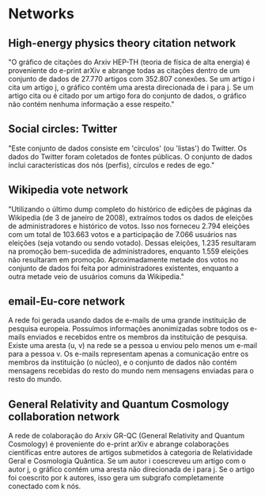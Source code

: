 # Networks
## High-energy physics theory citation network
"O gráfico de citações do Arxiv HEP-TH (teoria de física de alta energia) é proveniente do e-print arXiv e abrange todas as citações dentro de um conjunto de dados de 27.770 artigos com 352.807 conexões. Se um artigo i cita um artigo j, o gráfico contém uma aresta direcionada de i para j. Se um artigo cita ou é citado por um artigo fora do conjunto de dados, o gráfico não contém nenhuma informação a esse respeito."

## Social circles: Twitter
"Este conjunto de dados consiste em 'círculos' (ou 'listas') do Twitter. Os dados do Twitter foram coletados de fontes públicas. O conjunto de dados inclui características dos nós (perfis), círculos e redes de ego."

## Wikipedia vote network
"Utilizando o último dump completo do histórico de edições de páginas da Wikipedia (de 3 de janeiro de 2008), extraímos todos os dados de eleições de administradores e histórico de votos. Isso nos forneceu 2.794 eleições com um total de 103.663 votos e a participação de 7.066 usuários nas eleições (seja votando ou sendo votado). Dessas eleições, 1.235 resultaram na promoção bem-sucedida de administradores, enquanto 1.559 eleições não resultaram em promoção. Aproximadamente metade dos votos no conjunto de dados foi feita por administradores existentes, enquanto a outra metade veio de usuários comuns da Wikipedia."

## email-Eu-core network
A rede foi gerada usando dados de e-mails de uma grande instituição de pesquisa europeia. Possuímos informações anonimizadas sobre todos os e-mails enviados e recebidos entre os membros da instituição de pesquisa. Existe uma aresta (u, v) na rede se a pessoa u enviou pelo menos um e-mail para a pessoa v. Os e-mails representam apenas a comunicação entre os membros da instituição (o núcleo), e o conjunto de dados não contém mensagens recebidas do resto do mundo nem mensagens enviadas para o resto do mundo.

## General Relativity and Quantum Cosmology collaboration network
A rede de colaboração do Arxiv GR-QC (General Relativity and Quantum Cosmology) é proveniente do e-print arXiv e abrange colaborações científicas entre autores de artigos submetidos à categoria de Relatividade Geral e Cosmologia Quântica. Se um autor i coescreveu um artigo com o autor j, o gráfico contém uma aresta não direcionada de i para j. Se o artigo foi coescrito por k autores, isso gera um subgrafo completamente conectado com k nós.

